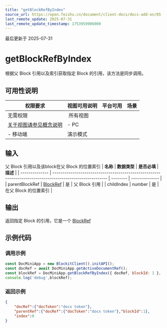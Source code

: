 ```yaml
---
title: "getBlockRefByIndex"
source_url: https://open.feishu.cn/document/client-docs/docs-add-on/05-api-doc/basic-data-reference---base/getblockrefbyindex
last_remote_update: 2025-07-31
last_remote_update_timestamp: 1753959906000
---
```

最后更新于 2025-07-31

# getBlockRefByIndex
根据父 Block 引用以及索引获取指定 Block 的引用，该方法是同步调用。

## 可用性说明

权限要求 | 视图可用说明 | 平台可用 | 场景
--- | --- | --- | ---
无需权限 | &nbsp;所有视图  
[关于视图请参见概念说明](https://open.feishu.cn/document/uAjLw4CM/uYjL24iN/docs-add-on/02-cloud-doc-block-noun-explanation) | - PC  
- 移动端 | 演示模式

## 输入

父 Block 引用以及该block在父 Block 的位置索引
| **名称**         | **数据类型**                                                                                                  | **是否必填** | **描述**         |
| -------------- | --------------------------------------------------------------------------------------------------------- | -------- | -------------- |
| parentBlockRef | [BlockRef](https://open.feishu.cn/document/uAjLw4CM/uYjL24iN/docs-add-on/05-api-doc/basic-data-reference---base/BlockRef) | 是        | 父 Block 引用     |
| childIndex     | number                                                                                                    | 是        | 在父 Block 的位置索引 |

## 输出

返回指定 Block 的引用，它是一个 [BlockRef](https://open.feishu.cn/document/uAjLw4CM/uYjL24iN/docs-add-on/05-api-doc/basic-data-reference---base/BlockRef)

## 示例代码

### 调用示例

```js
const DocMiniApp = new BlockitClient().initAPI();
const docRef = await DocMiniApp.getActiveDocumentRef();
const blockRef = DocMiniApp.getBlockRefByIndex({ docRef, blockId: 1 }, 0);
console.log('debug',blockRef);
```

### 返回示例

```json
{
    "docRef":{"docToken":"docx token"},
    "parentRef":{"docRef":{"docToken":"docx token"},"blockId":1},
    "index":0
}
```
